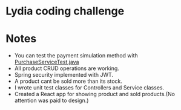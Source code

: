 # Lydia coding challenge


# Notes

- You can test the payment simulation method with [PurchaseServiceTest.java](src%2Ftest%2Fjava%2Fcom%2Flydiasystems%2Fchallenge%2Fservice%2FPurchaseServiceTest.java)
- All product CRUD operations are working.
- Spring security implemented with JWT.
- A product cant be sold more than its stock.
- I wrote unit test classes for Controllers and Service classes.
- Created a React app for showing product and sold products.(No attention was paid to design.)


